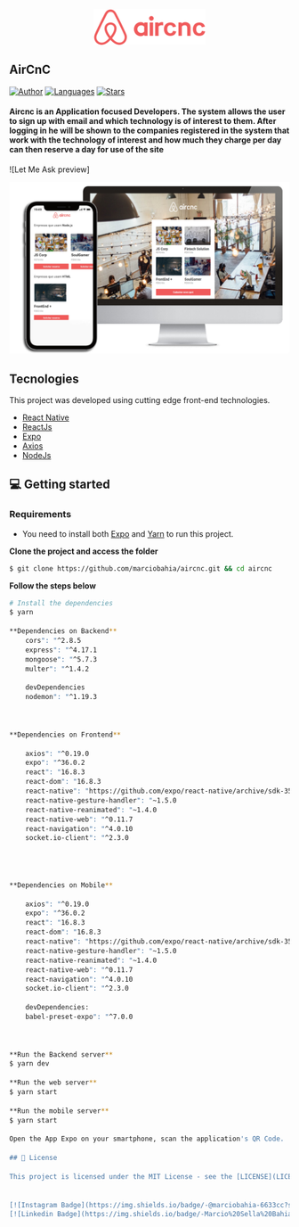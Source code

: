 <div align="center">
  <img src="https://github.com/marciobahia/Aircnc/blob/master/logo%403x.png" width="200" >
</div>

## AirCnC #

[![Author](https://img.shields.io/badge/author-marciobahia-835AFD?style=flat-square)](https://github.com/marciobahia)
[![Languages](https://img.shields.io/github/languages/count/josepholiveira/letmeask?color=%23835AFD&style=flat-square)](#)
[![Stars](https://img.shields.io/github/stars/marciobahia/letmeask?color=835AFD&style=flat-square)](https://github.com/marciobahia/letmeask/stargazers)

<h4 align="left">
 Aircnc is an Application focused Developers. The system allows the user to sign up with email and which technology is of interest to them. After logging in he will be shown to the companies registered in the system that work with the technology of interest and how much they charge per day can then reserve a day for use of the site
</h4>

![Let Me Ask preview]


<img src="https://github.com/marciobahia/Aircnc/blob/master/AirCncLogo.jpeg" >


## Tecnologies

This project was developed using cutting edge front-end technologies.


- [React Native](https://reactnative.dev)
- [ReactJs](https://reactjs.org/)
- [Expo](https://expo.io)
- [Axios](https://github.com/axios/axios)
- [NodeJs](https://nodejs.org/en/download/)



## 💻 Getting started

### Requirements

- You need to install both [Expo](https://expo.io) and [Yarn](https://yarnpkg.com/) to run this project.

**Clone the project and access the folder**

```bash
$ git clone https://github.com/marciobahia/aircnc.git && cd aircnc
```

**Follow the steps below**

```bash
# Install the dependencies
$ yarn

**Dependencies on Backend**
    cors": "^2.8.5
    express": "^4.17.1
    mongoose": "^5.7.3
    multer": "^1.4.2

    devDependencies
    nodemon": "^1.19.3



**Dependencies on Frontend**

    axios": "^0.19.0
    expo": "^36.0.2
    react": "16.8.3
    react-dom": "16.8.3
    react-native": "https://github.com/expo/react-native/archive/sdk-35.0.0.tar.gz
    react-native-gesture-handler": "~1.5.0
    react-native-reanimated": "~1.4.0
    react-native-web": "^0.11.7
    react-navigation": "^4.0.10
    socket.io-client": "^2.3.0




**Dependencies on Mobile**

    axios": "^0.19.0
    expo": "^36.0.2
    react": "16.8.3
    react-dom": "16.8.3
    react-native": "https://github.com/expo/react-native/archive/sdk-35.0.0.tar.gz
    react-native-gesture-handler": "~1.5.0
    react-native-reanimated": "~1.4.0
    react-native-web": "^0.11.7
    react-navigation": "^4.0.10
    socket.io-client": "^2.3.0
  
    devDependencies:
    babel-preset-expo": "^7.0.0



**Run the Backend server**
$ yarn dev

**Run the web server**
$ yarn start

**Run the mobile server**
$ yarn start

Open the App Expo on your smartphone, scan the application's QR Code.

## 📝 License

This project is licensed under the MIT License - see the [LICENSE](LICENSE) file for details.


[![Instagram Badge](https://img.shields.io/badge/-@marciobahia-6633cc?style=flat-square&labelColor=6633cc&logo=instagram&logoColor=white&link=https://www.instagram.com/marciobahia/)](https://www.instagram.com/bahiainspetor/) 
[![Linkedin Badge](https://img.shields.io/badge/-Marcio%20Sella%20Bahia-6633cc?style=flat-square&logo=Linkedin&logoColor=white&link=https://www.linkedin.com/in/marcio-gon%C3%A7sella-bahia/)](https://www.linkedin.com/in/márcio-sella-bahia-9b73bb19b/) 
